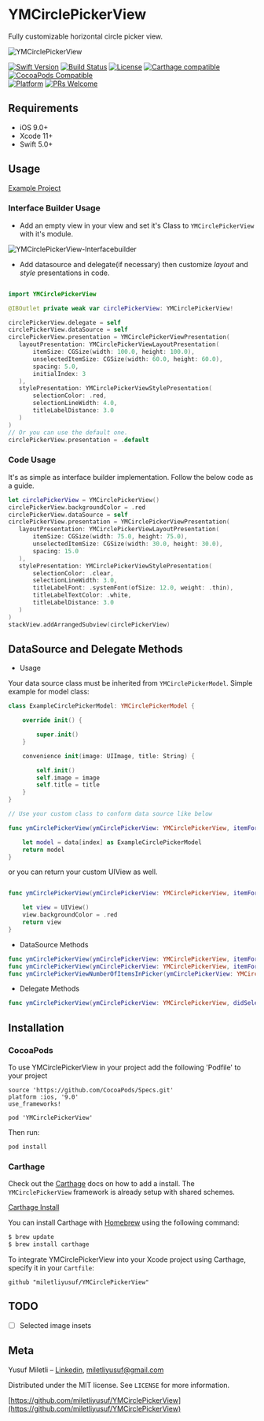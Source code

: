 # YMCirclePickerView

Fully customizable horizontal circle picker view.

![YMCirclePickerView](https://media.giphy.com/media/JlR0b2Tm3QJvSZ7CWN/giphy.gif)

[![Swift Version][swift-image]][swift-url]
[![Build Status][travis-image]][travis-url]
[![License][license-image]][license-url]
[![Carthage compatible](https://img.shields.io/badge/Carthage-compatible-4BC51D.svg?style=flat)](https://github.com/Carthage/Carthage)
[![CocoaPods Compatible](https://img.shields.io/cocoapods/v/EZSwiftExtensions.svg)](https://img.shields.io/cocoapods/v/LFAlertController.svg)  
[![Platform](https://img.shields.io/cocoapods/p/LFAlertController.svg?style=flat)](http://cocoapods.org/pods/LFAlertController)
[![PRs Welcome](https://img.shields.io/badge/PRs-welcome-brightgreen.svg?style=flat-square)](http://makeapullrequest.com)

## Requirements

- iOS 9.0+
- Xcode 11+
- Swift 5.0+

## Usage

[Example Project](https://github.com/miletliyusuf/YMFrameworksShowCase)

### Interface Builder Usage

 - Add an empty view in your view and set it's Class to `YMCirclePickerView` with it's module.

![YMCirclePickerView-Interfacebuilder](https://media.giphy.com/media/kMqA1hSOqnqnuSbFtq/giphy.gif)

 - Add datasource and delegate(if necessary) then customize *layout* and *style* presentations in code.
 
 ```swift
 
import YMCirclePickerView

@IBOutlet private weak var circlePickerView: YMCirclePickerView!

circlePickerView.delegate = self
circlePickerView.dataSource = self
circlePickerView.presentation = YMCirclePickerViewPresentation(
    layoutPresentation: YMCirclePickerViewLayoutPresentation(
		itemSize: CGSize(width: 100.0, height: 100.0),
		unselectedItemSize: CGSize(width: 60.0, height: 60.0),
		spacing: 5.0,
		initialIndex: 3
    ),
    stylePresentation: YMCirclePickerViewStylePresentation(
		selectionColor: .red,
		selectionLineWidth: 4.0,
		titleLabelDistance: 3.0
    )
)
// Or you can use the default one.
circlePickerView.presentation = .default
 ```
 
 ### Code Usage
 
 It's as simple as interface builder implementation. Follow the below code as a guide.
 
 ```swift
let circlePickerView = YMCirclePickerView()
circlePickerView.backgroundColor = .red
circlePickerView.dataSource = self
circlePickerView.presentation = YMCirclePickerViewPresentation(
	layoutPresentation: YMCirclePickerViewLayoutPresentation(
		itemSize: CGSize(width: 75.0, height: 75.0),
		unselectedItemSize: CGSize(width: 30.0, height: 30.0),
		spacing: 15.0
	),
	stylePresentation: YMCirclePickerViewStylePresentation(
		selectionColor: .clear,
		selectionLineWidth: 3.0,
		titleLabelFont: .systemFont(ofSize: 12.0, weight: .thin),
		titleLabelTextColor: .white,
		titleLabelDistance: 3.0
	)
)
stackView.addArrangedSubview(circlePickerView)
 ```
## DataSource and Delegate Methods

- Usage

Your data source class must be inherited from `YMCirclePickerModel`. Simple example for model class:

```swift
class ExampleCirclePickerModel: YMCirclePickerModel {

    override init() {

        super.init()
    }

    convenience init(image: UIImage, title: String) {

        self.init()
        self.image = image
        self.title = title
    }
}

// Use your custom class to conform data source like below

func ymCirclePickerView(ymCirclePickerView: YMCirclePickerView, itemForIndex index: Int) -> YMCirclePickerModel? {

	let model = data[index] as ExampleCirclePickerModel
	return model
}
```

or you can return your custom UIView as well.

```swift

func ymCirclePickerView(ymCirclePickerView: YMCirclePickerView, itemForIndex index: Int) -> UIView? {

    let view = UIView()
    view.backgroundColor = .red
    return view
}
```

- DataSource Methods
```swift
func ymCirclePickerView(ymCirclePickerView: YMCirclePickerView, itemForIndex index: Int) -> YMCirclePickerModel?
func ymCirclePickerView(ymCirclePickerView: YMCirclePickerView, itemForIndex index: Int) -> UIView?
func ymCirclePickerViewNumberOfItemsInPicker(ymCirclePickerView: YMCirclePickerView) -> Int
```
- Delegate Methods

```swift
func ymCirclePickerView(ymCirclePickerView: YMCirclePickerView, didSelectItemAt index: Int)
```

## Installation

### CocoaPods

To use YMCirclePickerView in your project add the following 'Podfile' to your project

	source 'https://github.com/CocoaPods/Specs.git'
	platform :ios, '9.0'
	use_frameworks!

	pod 'YMCirclePickerView'

Then run:

    pod install

### Carthage

Check out the [Carthage](https://github.com/Carthage/Carthage) docs on how to add a install. The `YMCirclePickerView` framework is already setup with shared schemes.

[Carthage Install](https://github.com/Carthage/Carthage#adding-frameworks-to-an-application)

You can install Carthage with [Homebrew](http://brew.sh/) using the following command:

```bash
$ brew update
$ brew install carthage
```

To integrate YMCirclePickerView into your Xcode project using Carthage, specify it in your `Cartfile`:

```
github "miletliyusuf/YMCirclePickerView"
```

## TODO

- [ ] Selected image insets

## Meta

Yusuf Miletli – [Linkedin](https://www.linkedin.com/in/miletliyusuf/), miletliyusuf@gmail.com

Distributed under the MIT license. See ``LICENSE`` for more information.

[https://github.com/miletliyusuf/YMCirclePickerView](https://github.com/miletliyusuf/YMCirclePickerView)

[swift-image]:https://img.shields.io/badge/swift-5.0-orange.svg
[swift-url]: https://swift.org/
[license-image]: https://img.shields.io/badge/License-MIT-blue.svg
[license-url]: LICENSE
[travis-image]: https://img.shields.io/travis/dbader/node-datadog-metrics/master.svg?style=flat-square
[travis-url]: https://travis-ci.org/dbader/node-datadog-metrics
[codebeat-image]: https://codebeat.co/badges/c19b47ea-2f9d-45df-8458-b2d952fe9dad
[codebeat-url]: https://codebeat.co/projects/github-com-vsouza-awesomeios-com
